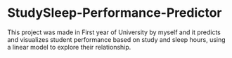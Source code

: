# StudySleep-Performance-Predictor
This project was made in First year of University by myself and it predicts and visualizes student performance based on study and sleep hours, using a linear model to explore their relationship.
